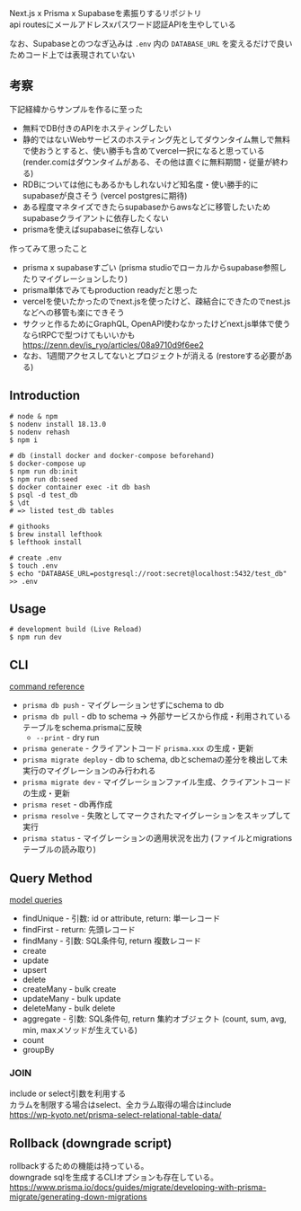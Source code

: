 Next.js x Prisma x Supabaseを素振りするリポジトリ  
api routesにメールアドレスxパスワード認証APIを生やしている  

なお、Supabaseとのつなぎ込みは `.env` 内の `DATABASE_URL` を変えるだけで良いためコード上では表現されていない  

## 考察

下記経緯からサンプルを作るに至った  
- 無料でDB付きのAPIをホスティングしたい  
- 静的ではないWebサービスのホスティング先としてダウンタイム無しで無料で使おうとすると、使い勝手も含めてvercel一択になると思っている  
(render.comはダウンタイムがある、その他は直ぐに無料期間・従量が終わる)  
- RDBについては他にもあるかもしれないけど知名度・使い勝手的にsupabaseが良さそう (vercel postgresに期待)  
- ある程度マネタイズできたらsupabaseからawsなどに移管したいためsupabaseクライアントに依存したくない
- prismaを使えばsupabaseに依存しない

作ってみて思ったこと  
- prisma x supabaseすごい (prisma studioでローカルからsupabase参照したりマイグレーションしたり)  
- prisma単体でみてもproduction readyだと思った  
- vercelを使いたかったのでnext.jsを使ったけど、疎結合にできたのでnest.jsなどへの移管も楽にできそう  
- サクッと作るためにGraphQL, OpenAPI使わなかったけどnext.js単体で使うならtRPCで型つけてもいいかも  
https://zenn.dev/is_ryo/articles/08a9710d9f6ee2  
- なお、1週間アクセスしてないとプロジェクトが消える (restoreする必要がある)

## Introduction

```
# node & npm
$ nodenv install 18.13.0
$ nodenv rehash
$ npm i

# db (install docker and docker-compose beforehand)
$ docker-compose up
$ npm run db:init
$ npm run db:seed
$ docker container exec -it db bash
$ psql -d test_db
$ \dt
# => listed test_db tables

# githooks
$ brew install lefthook
$ lefthook install

# create .env
$ touch .env
$ echo "DATABASE_URL=postgresql://root:secret@localhost:5432/test_db" >> .env
```

## Usage

```
# development build (Live Reload)
$ npm run dev
```

## CLI

[command reference](https://www.prisma.io/docs/reference/api-reference/command-reference#db)

- `prisma db push` - マイグレーションせずにschema to db
- `prisma db pull` - db to schema -> 外部サービスから作成・利用されているテーブルをschema.prismaに反映
  - `--print` - dry run
- `prisma generate` - クライアントコード `prisma.xxx` の生成・更新
- `prisma migrate deploy` - db to schema, dbとschemaの差分を検出して未実行のマイグレーションのみ行われる
- `prisma migrate dev` - マイグレーションファイル生成、クライアントコードの生成・更新
- `prisma reset` - db再作成
- `prisma resolve` - 失敗としてマークされたマイグレーションをスキップして実行
- `prisma status` - マイグレーションの適用状況を出力 (ファイルとmigrationsテーブルの読み取り)

## Query Method

[model queries](https://www.prisma.io/docs/reference/api-reference/prisma-client-reference#model-queries)

- findUnique - 引数: id or attribute, return: 単一レコード
- findFirst - return: 先頭レコード
- findMany - 引数: SQL条件句, return 複数レコード
- create
- update
- upsert
- delete
- createMany - bulk create
- updateMany - bulk update
- deleteMany - bulk delete
- aggregate - 引数: SQL条件句, return 集約オブジェクト (count, sum, avg, min, maxメソッドが生えている)
- count
- groupBy

### JOIN
include or select引数を利用する  
カラムを制限する場合はselect、全カラム取得の場合はinclude  
https://wp-kyoto.net/prisma-select-relational-table-data/

## Rollback (downgrade script)
rollbackするための機能は持っている。  
downgrade sqlを生成するCLIオプションも存在している。  
https://www.prisma.io/docs/guides/migrate/developing-with-prisma-migrate/generating-down-migrations

